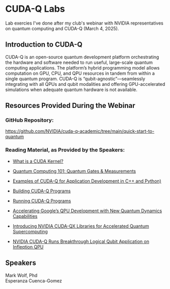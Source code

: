 # CUDA-Q Labs
Lab exercies I've done after my club's webinar with NVIDIA representatives on quantum computing and CUDA-Q (March 4, 2025).

## Introduction to CUDA-Q
CUDA-Q is an open-source quantum development platform orchestrating the hardware and software needed to run useful, large-scale quantum computing applications. The platform’s hybrid programming model allows computation on GPU, CPU, and QPU resources in tandem from within a single quantum program. CUDA-Q is “qubit-agnostic”—seamlessly integrating with all QPUs and qubit modalities and offering GPU-accelerated simulations when adequate quantum hardware is not available.

## Resources Provided During the Webinar
### GitHub Repository: 
https://github.com/NVIDIA/cuda-q-academic/tree/main/quick-start-to-quantum

### Reading Material, as Provided by the Speakers: 
- [What is a CUDA Kernel?](https://nvidia.github.io/cuda-quantum/latest/using/basics/kernel_intro.html)
- [Quantum Computing 101: Quantum Gates & Measurements](https://nvidia.github.io/cuda-quantum/latest/using/examples/quantum_operations.html)
- [Examples of CUDA-Q for Application Development in C++ and Python)](https://nvidia.github.io/cuda-quantum/latest/using/examples/examples.html)
- [Building CUDA-Q Programs](https://nvidia.github.io/cuda-quantum/latest/using/basics/build_kernel.html)
- [Running CUDA-Q Programs](https://nvidia.github.io/cuda-quantum/latest/using/basics/run_kernel.html)

- [Accelerating Google’s QPU Development with New Quantum Dynamics Capabilities](https://developer.nvidia.com/blog/accelerating-googles-qpu-development-with-new-quantum-dynamics-capabilities/)
- [Introducing NVIDIA CUDA-QX Libraries for Accelerated Quantum Supercomputing](https://developer.nvidia.com/blog/introducing-nvidia-cuda-qx-libraries-for-accelerated-quantum-supercomputing/)
- [NVIDIA CUDA-Q Runs Breakthrough Logical Qubit Application on Infleqtion QPU](https://developer.nvidia.com/blog/nvidia-cuda-q-runs-breakthrough-logical-qubit-application-on-infleqtion-qpu/)

## Speakers
Mark Wolf, Phd
</br>
Esperanza Cuenca-Gomez
